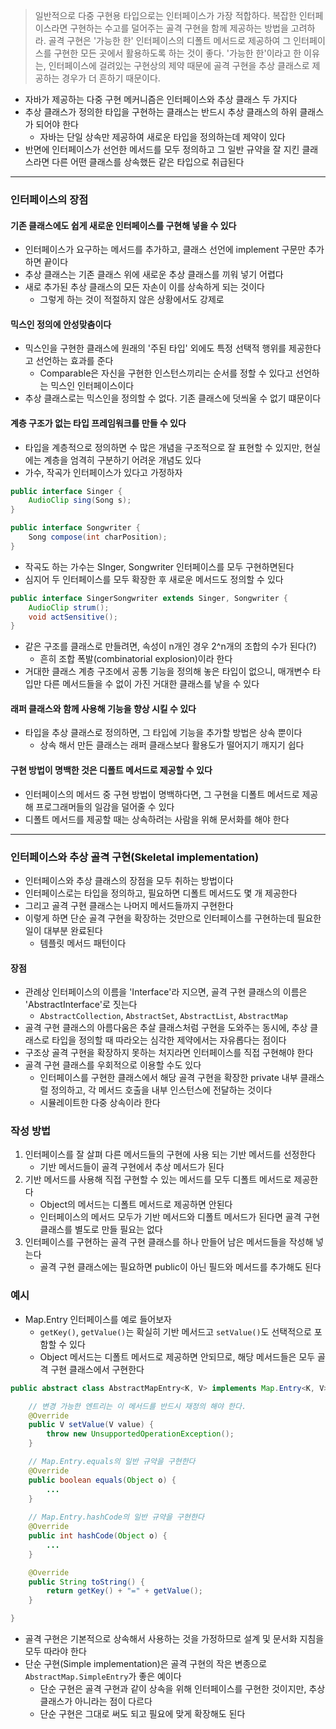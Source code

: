 
>
>일반적으로 다중 구현용 타입으로는 인터페이스가 가장 적합하다. 복잡한 인터페이스라면 구현하는 수고를 덜어주는 골격 구현을 함께 제공하는 방법을 고려하라. 골격 구현은 '가능한 한' 인터페이스의 디폴트 메서드로 제공하여 그 인터페이스를 구현한 모든 곳에서 활용하도록 하는 것이 좋다. '가능한 한'이라고 한 이유는, 인터페이스에 걸려있는 구현상의 제약 때문에 골격 구현을 추상 클래스로 제공하는 경우가 더 흔하기 때문이다.
>

- 자바가 제공하는 다중 구현 메커니즘은 인터페이스와 추상 클래스 두 가지다
- 추상 클래스가 정의한 타입을 구현하는 클래스는 반드시 추상 클래스의 하위 클래스가 되어야 한다
	- 자바는 단일 상속만 제공하여 새로운 타입을 정의하는데 제약이 있다
- 반면에 인터페이스가 선언한 메서드를 모두 정의하고 그 일반 규약을 잘 지킨 클래스라면 다른 어떤 클래스를 상속했든 같은 타입으로 취급된다

---

### 인터페이스의 장점
#### 기존 클래스에도 쉽게 새로운 인터페이스를 구현해 넣을 수 있다
- 인터페이스가 요구하는 메서드를 추가하고, 클래스 선언에 implement 구문만 추가하면 끝이다
- 추상 클래스는 기존 클래스 위에 새로운 추상 클래스를 끼워 넣기 어렵다
- 새로 추가된 추상 클래스의 모든 자손이 이를 상속하게 되는 것이다
	- 그렇게 하는 것이 적절하지 않은 상황에서도 강제로

#### 믹스인 정의에 안성맞춤이다
- 믹스인을 구현한 클래스에 원래의 '주된 타입' 외에도 특정 선택적 행위를 제공한다고 선언하는 효과를 준다
	- Comparable은 자신을 구현한 인스턴스끼리는 순서를 정할 수 있다고 선언하는 믹스인 인터페이스이다
- 추상 클래스로는 믹스인을 정의할 수 없다. 기존 클래스에 덧씌울 수 없기 떄문이다

#### 계층 구조가 없는 타입 프레임워크를 만들 수 있다
- 타입을 계층적으로 정의하면 수 많은 개념을 구조적으로 잘 표현할 수 있지만, 현실에는 계층을 엄격히 구분하기 어려운 개념도 있다
- 가수, 작곡가 인터페이스가 있다고 가정하자

```Java
public interface Singer {
	AudioClip sing(Song s);
}

public interface Songwriter {
	Song compose(int charPosition);
}
```

- 작곡도 하는 가수는 SInger, Songwriter 인터페이스를 모두 구현하면된다
- 심지어 두 인터페이스를 모두 확장한 후 새로운 메서드도 정의할 수 있다

```Java
public interface SingerSongwriter extends Singer, Songwriter {
	AudioClip strum();
	void actSensitive();
}
```

- 같은 구조를 클래스로 만들려면, 속성이 n개인 경우 2^n개의 조합의 수가 된다(?)
	- 흔히 조합 폭발(combinatorial explosion)이라 한다
- 거대한 클래스 계층 구조에서 공통 기능을 정의해 놓은 타입이 없으니, 매개변수 타입만 다른 메서드들을 수 없이 가진 거대한 클래스를 낳을 수 있다

#### 래퍼 클래스와 함께 사용해 기능을 향상 시킬 수 있다
- 타입을 추상 클래스로 정의하면, 그 타입에 기능을 추가할 방법은 상속 뿐이다
	- 상속 해서 만든 클래스는 래퍼 클래스보다 활용도가 떨어지기 깨지기 쉽다

#### 구현 방법이 명백한 것은 디폴트 메서드로 제공할 수 있다
- 인터페이스의 메서드 중 구현 방법이 명백하다면, 그 구현을 디폴트 메서드로 제공해 프로그래머들의 일감을 덜어줄 수 있다
- 디폴트 메서드를 제공할 때는 상속하려는 사람을 위해 문서화를 해야 한다

---

### 인터페이스와 추상 골격 구현(Skeletal implementation)
- 인터페이스와 추상 클래스의 장점을 모두 취하는 방법이다
- 인터페이스로는 타입을 정의하고, 필요하면 디폴트 메서드도 몇 개 제공한다
- 그리고 골격 구현 클래스는 나머지 메서드들까지 구현한다
- 이렇게 하면 단순 골격 구현을 확장하는 것만으로 인터페이스를 구현하는데 필요한 일이 대부분 완료된다
	- 템플릿 메서드 패턴이다

#### 장점
- 관례상 인터페이스의 이름을 'Interface'라 지으면, 골격 구현 클래스의 이름은 'AbstractInterface'로 짓는다
	- `AbstractCollection`, `AbstractSet`, `AbstractList`, `AbstractMap`
- 골격 구현 클래스의 아름다움은 추살 클래스처럼 구현을 도와주는 동시에, 추상 클래스로 타입을 정의할 때 따라오는 심각한 제약에서는 자유롭다는 점이다
- 구조상 골격 구현을 확장하지 못하는 처지라면 인터페이스를 직접 구현해야 한다
- 골격 구현 클래스를 우회적으로 이용할 수도 있다
	- 인터페이스를 구현한 클래스에서 해당 골격 구현을 확장한 private 내부 클래스럴 정의하고, 각 메서드 호출을 내부 인스턴스에 전달하는 것이다
	- 시뮬레이트한 다중 상속이라 한다

### 작성 방법
1. 인터페이스를 잘 살펴 다른 메서드들의 구현에 사용 되는 기반 메서드를 선정한다
   - 기반 메서드들이 골격 구현에서 추상 메서드가 된다
2. 기반 메서드를 사용해 직접 구현할 수 있는 메서드를 모두 디폴트 메서드로 제공한다
   - Object의 메서드는 디폴트 메서드로 제공하면 안된다
   - 인터페이스의 메서드 모두가 기반 메서드와 디폴트 메서드가 된다면 골격 구현 클래스를 별도로 만들 필요는 없다
3. 인터페이스를 구현하는 골격 구현 클래스를 하나 만들어 남은 메서드들을 작성해 넣는다
   - 골격 구현 클래스에는 필요하면 public이 아닌 필드와 메서드를 추가해도 된다

### 예시
- Map.Entry 인터페이스를 예로 들어보자
	- `getKey()`, `getValue()`는 확실히 기반 메서드고 `setValue()`도 선택적으로 포함할 수 있다
	- Object 메서드는 디폴트 메서드로 제공하면 안되므로, 해당 메서드들은 모두 골격 구현 클래스에서 구현한다

```Java
public abstract class AbstractMapEntry<K, V> implements Map.Entry<K, V> {

	// 변경 가능한 엔트리는 이 메서드를 반드시 재정의 해야 한다.
	@Override
	public V setValue(V value) {
		throw new UnsupportedOperationException();
	}

	// Map.Entry.equals의 일반 규약을 구현한다
	@Override
	public boolean equals(Object o) {
		...
	}
	
	// Map.Entry.hashCode의 일반 규약을 구현한다
	@Override
	public int hashCode(Object o) {
		...
	}

	@Override
	public String toString() {
		return getKey() + "=" + getValue();
	}

}
```

- 골격 구현은 기본적으로 상속해서 사용하는 것을 가정하므로 설계 및 문서화 지침을 모두 따라야 한다
- 단순 구현(Simple implementation)은 골격 구현의 작은 변종으로 `AbstractMap.SimpleEntry`가 좋은 예이다
	- 단순 구현은 골격 구현과 같이 상속을 위해 인터페이스를 구현한 것이지만, 추상 클래스가 아니라는 점이 다르다
	- 단순 구현은 그대로 써도 되고 필요에 맞게 확장해도 된다